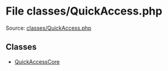 File classes/QuickAccess.php
=========

Source: [classes/QuickAccess.php](https://github.com/PrestaShop/PrestaShop/blob/1.5.4.0/classes/QuickAccess.php)


Classes
-------

* [QuickAccessCore](class.QuickAccessCore.md)

